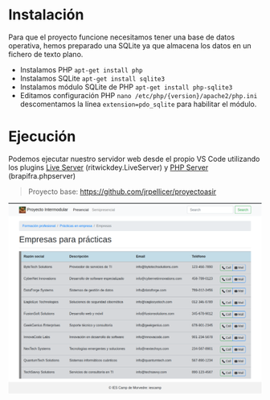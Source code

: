 # Instalación
Para que el proyecto funcione necesitamos tener una base de datos operativa, hemos preparado una SQLite ya que almacena los datos en un fichero de texto plano.

* Instalamos PHP `apt-get install php`
* Instalamos SQLite `apt-get install sqlite3`
* Instalamos módulo SQLite de PHP `apt-get install php-sqlite3`
* Editamos configuración PHP `nano /etc/php/{version}/apache2/php.ini` descomentamos la línea `extension=pdo_sqlite` para habilitar el módulo.


# Ejecución
Podemos ejecutar nuestro servidor web desde el propio VS Code utilizando los plugins [Live Server](https://marketplace.visualstudio.com/items?itemName=ritwickdey.LiveServer) (ritwickdey.LiveServer) y [PHP Server](https://marketplace.visualstudio.com/items?itemName=brapifra.phpserver) (brapifra.phpserver)


> Proyecto base: https://github.com/jrpellicer/proyectoasir

![Screenshot](docs/assets/images/screenshot.png)